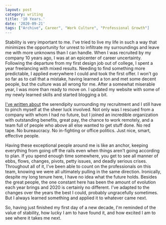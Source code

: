 ```yaml
---
layout: post
category: writing
title: '10 Years.'
date: '2020-09-21'
tags: ["Archive", Career", "Work Culture", "Professional Growth"]
---
```


Stability is very important to me. I've tried to live my life in such a way that minimizes the opportunity for unrest to infiltrate my surroundings and leave me with more unknowns than I can handle. When I was recruited by my company 10 years ago, I was at an epicenter of career uncertainty. Following the departure from my first design job out of college, I spent a year freelancing with mixed results. Needing to find something more predictable, I applied everywhere I could and took the first offer. I won't go so far as to call that a mistake, having learned a ton and met some decent people, but the culture was all wrong for me. After a somewhat miserable year, I was more than ready to move on. I updated my website with some of my newly learned skills and started blogging a bit.

<!--more-->

[I've written about](post/working-from-home/) the serendipity surrounding my recruitment and I still have to pinch myself at the sheer luck involved. Not only was I rescued from a company with whom I had no future, but I joined an incredible organization with outstanding benefits, great pay, the chance to work remotely, and a team full of people who above all else wanted to get stuff done. No red tape. No bureaucracy. No in-fighting or office politics. Just nice, smart, effective people.

Having these exceptional people around me is like an anchor, keeping everything from going off the rails even when things aren't going according to plan. If you spend enough time somewhere, you get to see all manner of ebbs, flows, changes, pivots, petty issues, and deadly serious crises. Throughout all of it, I've been able to count on the professionals on this team, knowing we were all ultimately pulling in the same direction. Ironically, despite my long tenure here, I have no idea what the future holds. Besides the great people, the one constant here has been the amount of evolution each year brings and 2020 is certainly no different. I've adapted to the changes over the years the best I could, probably ungracefully sometimes. But I always learned something and applied it to whatever came next.

So, having just finished my first day of a new decade, I'm reminded of the value of stability, how lucky I am to have found it, and how excited I am to see where it takes me next.
